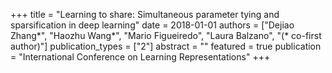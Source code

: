 +++
title = "Learning to share: Simultaneous parameter tying and sparsification in deep learning"
date = 2018-01-01
authors = ["Dejiao Zhang*", "Haozhu Wang*", "Mario Figueiredo", "Laura Balzano", "(* co-first author)"]
publication_types = ["2"]
abstract = ""
featured = true
publication = "International Conference on Learning Representations"
+++

